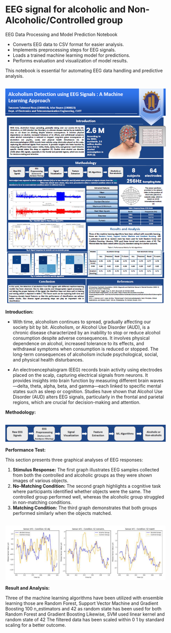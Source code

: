# EEG signal for alcoholic and Non-Alcoholic/Controlled group
EEG Data Processing and Model Prediction Notebook

- Converts EEG data to CSV format for easier analysis.
- Implements preprocessing steps for EEG signals.
- Loads a trained machine learning model for predictions.
- Performs evaluation and visualization of model results.

This notebook is essential for automating EEG data handling and predictive analysis.

<br>
    <img src="asset/Poster.png" alt="EEG Poster" width="800">
<br>

**Introduction:**

- With time, alcoholism continues to spread, gradually affecting our society bit by bit. Alcoholism, or Alcohol Use Disorder (AUD), is a chronic disease characterized by an inability to stop or reduce alcohol consumption despite adverse consequences. It involves physical dependence on alcohol, increased tolerance to its effects, and withdrawal symptoms when consumption is reduced or stopped. The long-term consequences of alcoholism include psychological, social, and physical health disturbances.

- An electroencephalogram (EEG) records brain activity using electrodes placed on the scalp, capturing electrical signals from neurons. It provides insights into brain function by measuring different brain waves—delta, theta, alpha, beta, and gamma—each linked to specific mental states such as sleep or cognition. Studies have shown that Alcohol Use Disorder (AUD) alters EEG signals, particularly in the frontal and parietal regions, which are crucial for decision-making and attention.

**Methodology:**

<br>
    <img src="asset/Methodology.png" alt="Methodology" width="800">
<br>

**Performance Test:**

This section presents three graphical analyses of EEG responses:  
1. **Stimulus Response:** The first graph illustrates EEG samples collected from both the controlled and alcoholic groups as they were shown images of various objects.  
2. **No-Matching Condition:** The second graph highlights a cognitive task where participants identified whether objects were the same. The controlled group performed well, whereas the alcoholic group struggled in non-matching conditions.  
3. **Matching Condition:** The third graph demonstrates that both groups performed similarly when the objects matched. 
<br>
    <img src = "asset/Performance_Test.png" alt="Performance Test" width="800">
<br>

**Result and Analysis:**

Three of the machine learning algorithms have been utilized with ensemble learning those are Random Forest, Support Vector Machine and Gradient Boosting 100 n_estimators and 42 as random state has been used for both Random Forest and Gradient Boosting Likewise, SVM used linear kernel and random state of 42 The filtered data has been scaled within 0 1 by standard scaling for a better outcome.

